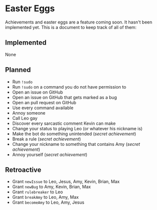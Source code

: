 # Easter Eggs

Achievements and easter eggs are a feature coming soon. It hasn't been implemented yet. This is a document to keep track of all of them:

## Implemented

None

## Planned

* Run `!sudo`
* Run `!sudo` on a command you do not have permission to
* Open an issue on GitHub
* Open an issue on GitHub that gets marked as a bug
* Open an pull request on GitHub
* Use every command available
* Annoy someone
* Call Leo gay
* Discover every sarcastic comment Kevin can make
* Change your status to playing Leo (or whatever his nickname is)
* Make the bot do something unintended (*secret achievement*)
* Break a rule (*secret achievement*)
* Change your nickname to something that contains Amy (*secret achievement*)
* Annoy yourself (*secret achievement*)

## Retroactive

* Grant `newIssue` to Leo, Jesus, Amy, Kevin, Brian, Max
* Grant `newBug` to Amy, Kevin, Brian, Max
* Grant `rulebreaker` to Leo
* Grant `breakAmy` to Leo, Amy, Max
* Grant `becomeAmy` to Leo, Amy, Jesus
